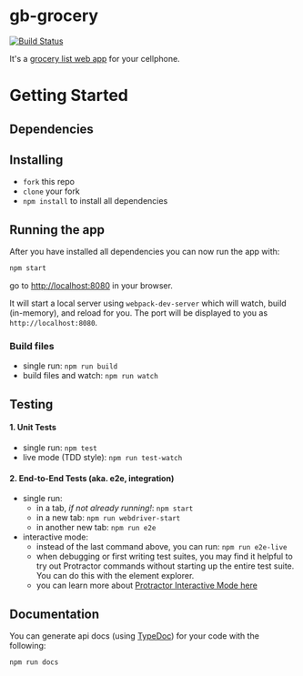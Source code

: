 # gb-grocery

[![Build Status](https://travis-ci.org/GaryB432/gb-grocery.svg?branch=master)](https://travis-ci.org/GaryB432/gb-grocery)

It's a [grocery list web app](https://bortosky.com/mobile/grocery) for your cellphone.

# Getting Started

## Dependencies

## Installing

* `fork` this repo
* `clone` your fork
* `npm install` to install all dependencies

## Running the app

After you have installed all dependencies you can now run the app with:

```bash
npm start
```
go to [http://localhost:8080](http://localhost:8080) in your browser.

It will start a local server using `webpack-dev-server` which will watch, build (in-memory), and reload for you. The port will be displayed to you as `http://localhost:8080`.

### Build files

* single run: `npm run build`
* build files and watch: `npm run watch`

## Testing

#### 1. Unit Tests

* single run: `npm test`
* live mode (TDD style): `npm run test-watch`

#### 2. End-to-End Tests (aka. e2e, integration)

* single run:
  * in a tab, *if not already running!*: `npm start`
  * in a new tab: `npm run webdriver-start`
  * in another new tab: `npm run e2e`
* interactive mode:
  * instead of the last command above, you can run: `npm run e2e-live`
  * when debugging or first writing test suites, you may find it helpful to try out Protractor commands without starting up the entire test suite. You can do this with the element explorer.
  * you can learn more about [Protractor Interactive Mode here](https://github.com/angular/protractor/blob/master/docs/debugging.md#testing-out-protractor-interactively)

## Documentation

You can generate api docs (using [TypeDoc](http://typedoc.io/)) for your code with the following:
```bash
npm run docs
```
